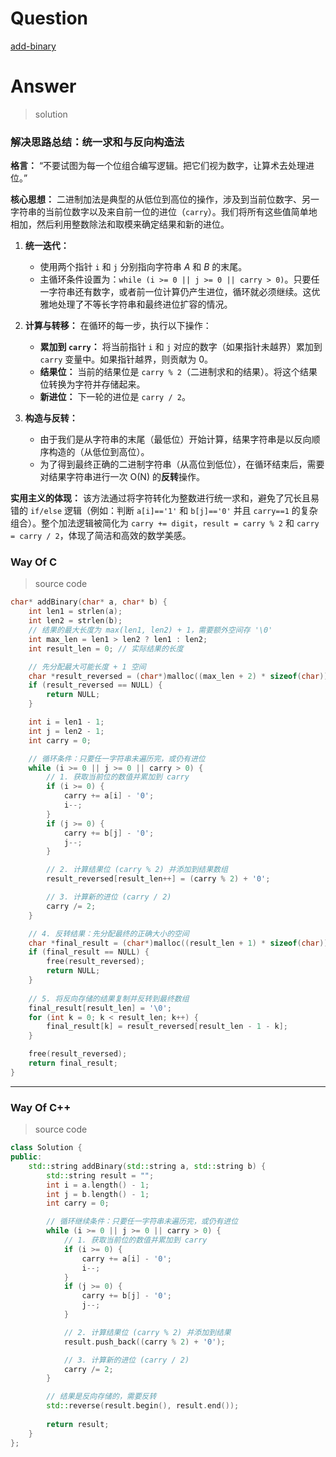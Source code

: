 # Question

[add-binary](https://leetcode.cn/problems/add-binary/)



# Answer

> solution

### **解决思路总结：统一求和与反向构造法**

**格言：** “不要试图为每一个位组合编写逻辑。把它们视为数字，让算术去处理进位。”

**核心思想：**
二进制加法是典型的从低位到高位的操作，涉及到当前位数字、另一字符串的当前位数字以及来自前一位的进位（`carry`）。我们将所有这些值简单地相加，然后利用整数除法和取模来确定结果和新的进位。

1.  **统一迭代：**
    *   使用两个指针 `i` 和 `j` 分别指向字符串 $A$ 和 $B$ 的末尾。
    *   主循环条件设置为：`while (i >= 0 || j >= 0 || carry > 0)`。只要任一字符串还有数字，或者前一位计算仍产生进位，循环就必须继续。这优雅地处理了不等长字符串和最终进位扩容的情况。

2.  **计算与转移：**
    在循环的每一步，执行以下操作：
    *   **累加到 `carry`：** 将当前指针 `i` 和 `j` 对应的数字（如果指针未越界）累加到 `carry` 变量中。如果指针越界，则贡献为 0。
    *   **结果位：** 当前的结果位是 `carry % 2`（二进制求和的结果）。将这个结果位转换为字符并存储起来。
    *   **新进位：** 下一轮的进位是 `carry / 2`。

3.  **构造与反转：**
    *   由于我们是从字符串的末尾（最低位）开始计算，结果字符串是以反向顺序构造的（从低位到高位）。
    *   为了得到最终正确的二进制字符串（从高位到低位），在循环结束后，需要对结果字符串进行一次 O(N) 的**反转**操作。

**实用主义的体现：**
该方法通过将字符转化为整数进行统一求和，避免了冗长且易错的 `if/else` 逻辑（例如：判断 `a[i]=='1'` 和 `b[j]=='0'` 并且 `carry==1` 的复杂组合）。整个加法逻辑被简化为 `carry += digit`，`result = carry % 2` 和 `carry = carry / 2`，体现了简洁和高效的数学美感。

### Way Of C

> source code

```c
char* addBinary(char* a, char* b) {
    int len1 = strlen(a);
    int len2 = strlen(b);
    // 结果的最大长度为 max(len1, len2) + 1，需要额外空间存 '\0'
    int max_len = len1 > len2 ? len1 : len2;
    int result_len = 0; // 实际结果的长度

    // 先分配最大可能长度 + 1 空间
    char *result_reversed = (char*)malloc((max_len + 2) * sizeof(char));
    if (result_reversed == NULL) {
        return NULL;
    }

    int i = len1 - 1;
    int j = len2 - 1;
    int carry = 0;

    // 循环条件：只要任一字符串未遍历完，或仍有进位
    while (i >= 0 || j >= 0 || carry > 0) {
        // 1. 获取当前位的数值并累加到 carry
        if (i >= 0) {
            carry += a[i] - '0';
            i--;
        }
        if (j >= 0) {
            carry += b[j] - '0';
            j--;
        }

        // 2. 计算结果位 (carry % 2) 并添加到结果数组
        result_reversed[result_len++] = (carry % 2) + '0';

        // 3. 计算新的进位 (carry / 2)
        carry /= 2;
    }

    // 4. 反转结果：先分配最终的正确大小的空间
    char *final_result = (char*)malloc((result_len + 1) * sizeof(char));
    if (final_result == NULL) {
        free(result_reversed);
        return NULL;
    }
    
    // 5. 将反向存储的结果复制并反转到最终数组
    final_result[result_len] = '\0';
    for (int k = 0; k < result_len; k++) {
        final_result[k] = result_reversed[result_len - 1 - k];
    }

    free(result_reversed);
    return final_result;
}
```

---

### Way Of C++

> source code

```c++
class Solution {
public:
    std::string addBinary(std::string a, std::string b) {
        std::string result = "";
        int i = a.length() - 1;
        int j = b.length() - 1;
        int carry = 0;

        // 循环继续条件：只要任一字符串未遍历完，或仍有进位
        while (i >= 0 || j >= 0 || carry > 0) {
            // 1. 获取当前位的数值并累加到 carry
            if (i >= 0) {
                carry += a[i] - '0';
                i--;
            }
            if (j >= 0) {
                carry += b[j] - '0';
                j--;
            }

            // 2. 计算结果位 (carry % 2) 并添加到结果
            result.push_back((carry % 2) + '0');

            // 3. 计算新的进位 (carry / 2)
            carry /= 2;
        }

        // 结果是反向存储的，需要反转
        std::reverse(result.begin(), result.end());
        
        return result;
    }
};
```
